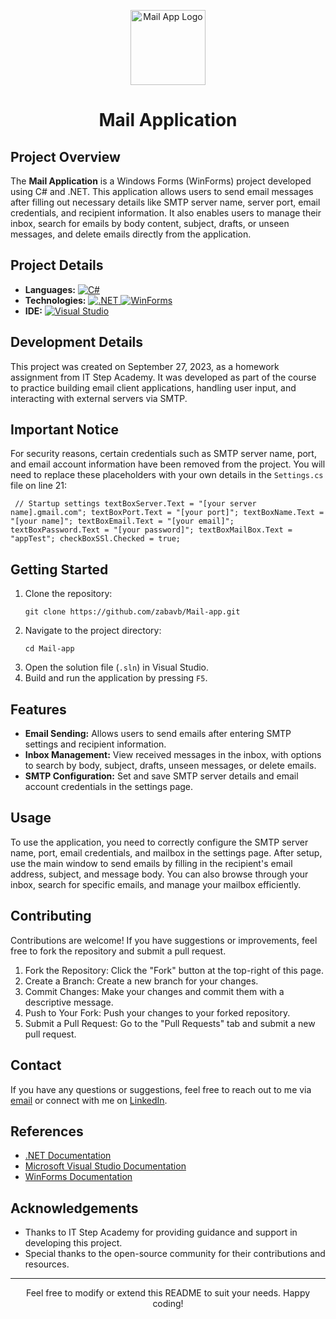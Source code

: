 <p align="center">
	<img
		src="https://img.icons8.com/fluency/100/email.png"
		alt="Mail App Logo"
		width="120"
		height="120" />
</p>

<h1 align="center">Mail Application</h1>

<h2>Project Overview</h2>
<p>
	The <strong>Mail Application</strong> is a Windows Forms (WinForms) project
	developed using C# and .NET. This application allows users to send email
	messages after filling out necessary details like SMTP server name, server
	port, email credentials, and recipient information. It also enables users to
	manage their inbox, search for emails by body content, subject, drafts, or
	unseen messages, and delete emails directly from the application.
</p>

<h2>Project Details</h2>
<ul>
	<li>
		<strong>Languages:</strong>
		<a
			href="https://learn.microsoft.com/en-us/dotnet/csharp/"
			target="_blank">
			<img
				src="https://img.shields.io/badge/C%23-239120?style=flat&logo=c-sharp&logoColor=white"
				alt="C#" />
		</a>
	</li>
	<li>
		<strong>Technologies:</strong>
		<a
			href="https://dotnet.microsoft.com/"
			target="_blank">
			<img
				src="https://img.shields.io/badge/.NET-5C2D91?style=flat&logo=.net&logoColor=white"
				alt=".NET" />
		</a>
		<a
			href="https://learn.microsoft.com/en-us/dotnet/desktop/winforms/?view=netdesktop-7.0"
			target="_blank">
			<img
				src="https://img.shields.io/badge/WinForms-5C2D91?style=flat&logo=windows&logoColor=white"
				alt="WinForms" />
		</a>
	</li>
	<li>
		<strong>IDE:</strong>
		<a
			href="https://visualstudio.microsoft.com/"
			target="_blank">
			<img
				src="https://img.shields.io/badge/Visual%20Studio-5C2D91?style=flat&logo=visual-studio&logoColor=white"
				alt="Visual Studio" />
		</a>
	</li>
</ul>
<h2>Development Details</h2>
<p>
	This project was created on September 27, 2023, as a homework assignment
	from IT Step Academy. It was developed as part of the course to practice
	building email client applications, handling user input, and interacting
	with external servers via SMTP.
</p>
<h2>Important Notice</h2>
<p>
	For security reasons, certain credentials such as SMTP server name, port,
	and email account information have been removed from the project. You will
	need to replace these placeholders with your own details in the
	<code>Settings.cs</code> file on line 21:
</p>
<pre><code> // Startup settings textBoxServer.Text = "[your server name].gmail.com"; textBoxPort.Text = "[your port]"; textBoxName.Text = "[your name]"; textBoxEmail.Text = "[your email]"; textBoxPassword.Text = "[your password]"; textBoxMailBox.Text = "appTest"; checkBoxSSl.Checked = true; </code></pre>
<h2>Getting Started</h2>
<ol>
	<li>
		Clone the repository:
		<pre><code>git clone https://github.com/zabavb/Mail-app.git</code></pre>
	</li>
	<li>
		Navigate to the project directory:
		<pre><code>cd Mail-app</code></pre>
	</li>
	<li>Open the solution file (<code>.sln</code>) in Visual Studio.</li>
	<li>Build and run the application by pressing <code>F5</code>.</li>
</ol>
<h2>Features</h2>
<ul>
	<li>
		<strong>Email Sending:</strong> Allows users to send emails after
		entering SMTP settings and recipient information.
	</li>
	<li>
		<strong>Inbox Management:</strong> View received messages in the inbox,
		with options to search by body, subject, drafts, unseen messages, or
		delete emails.
	</li>
	<li>
		<strong>SMTP Configuration:</strong> Set and save SMTP server details
		and email account credentials in the settings page.
	</li>
</ul>
<h2>Usage</h2>
<p>
	To use the application, you need to correctly configure the SMTP server
	name, port, email credentials, and mailbox in the settings page. After
	setup, use the main window to send emails by filling in the recipient's
	email address, subject, and message body. You can also browse through your
	inbox, search for specific emails, and manage your mailbox efficiently.
</p>
<h2>Contributing</h2>
<p>
	Contributions are welcome! If you have suggestions or improvements, feel
	free to fork the repository and submit a pull request.
</p>
<ol>
	<li>
		Fork the Repository: Click the "Fork" button at the top-right of this
		page.
	</li>
	<li>Create a Branch: Create a new branch for your changes.</li>
	<li>
		Commit Changes: Make your changes and commit them with a descriptive
		message.
	</li>
	<li>Push to Your Fork: Push your changes to your forked repository.</li>
	<li>
		Submit a Pull Request: Go to the "Pull Requests" tab and submit a new
		pull request.
	</li>
</ol>
<h2>Contact</h2>
<p>
	If you have any questions or suggestions, feel free to reach out to me via
	<a href="mailto:bilonizkavik@agmail.com">email</a> or connect with me on
	<a
		href="https://www.linkedin.com/in/viktor-bilonizhka"
		target="_blank"
		>LinkedIn</a
	>.
</p>
<h2>References</h2>
<ul>
	<li>
		<a
			href="https://learn.microsoft.com/en-us/dotnet/"
			target="_blank"
			>.NET Documentation</a
		>
	</li>
	<li>
		<a
			href="https://learn.microsoft.com/en-us/visualstudio/"
			target="_blank"
			>Microsoft Visual Studio Documentation</a
		>
	</li>
	<li>
		<a
			href="https://learn.microsoft.com/en-us/dotnet/desktop/winforms/?view=netdesktop-7.0"
			target="_blank"
			>WinForms Documentation</a
		>
	</li>
</ul>
<h2>Acknowledgements</h2>
<ul>
	<li>
		Thanks to IT Step Academy for providing guidance and support in
		developing this project.
	</li>
  <li>
    Special thanks to the open-source community for their contributions and resources.
  </li>
</ul>
<hr />
<p align="center">
	Feel free to modify or extend this README to suit your needs. Happy coding!
</p>
